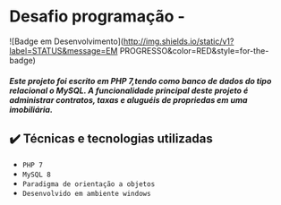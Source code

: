 # Desafio programação - 

![Badge em Desenvolvimento](http://img.shields.io/static/v1?label=STATUS&message=EM PROGRESSO&color=RED&style=for-the-badge)

##### Este projeto foi escrito em PHP 7,tendo como banco de dados do tipo relacional o MySQL. A funcionalidade principal deste projeto é administrar contratos, taxas e aluguéis de propriedas em uma imobiliária.

## ✔️ Técnicas e tecnologias utilizadas

- ``PHP 7``
- ``MySQL 8``
- ``Paradigma de orientação a objetos``
- ``Desenvolvido em ambiente windows``



